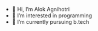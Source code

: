 - 👋 Hi, I’m Alok Agnihotri
- 👀 I’m interested in programming
- 🌱 I’m currently pursuing b.tech
<!---
alokagni2003/alokagni2003 is a ✨ special ✨ repository because its `README.md` (this file) appears on your GitHub profile.
You can click the Preview link to take a look at your changes.
--->

